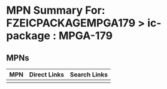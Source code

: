 



# MPN Summary For: FZEICPACKAGEMPGA179 > ic-package : MPGA-179

## MPNs
  

|MPN|Direct Links|Search Links|
| :--- | :--- | :--- |
||||

